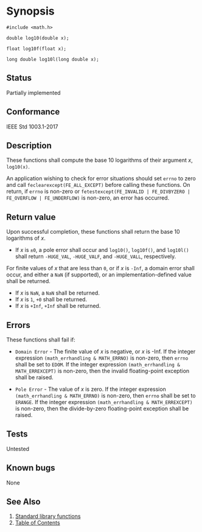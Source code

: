 # Synopsis

`#include <math.h>`

`double log10(double x);`

`float log10f(float x);`

`long double log10l(long double x);`

## Status

Partially implemented

## Conformance

IEEE Std 1003.1-2017

## Description

These functions shall compute the base 10 logarithms of their argument _x_, `log10(x)`.

An application wishing to check for error situations should set `errno` to zero and call `feclearexcept(FE_ALL_EXCEPT)`
before calling these functions. On return, if `errno` is non-zero or
`fetestexcept(FE_INVALID | FE_DIVBYZERO | FE_OVERFLOW | FE_UNDERFLOW)` is non-zero, an error has occurred.

## Return value

Upon successful completion, these functions shall return the base 10 logarithms of _x_.

* If _x_ is `±0`, a pole error shall occur and `log10()`, `log10f()`, and `log10l()` shall return `-HUGE_VAL`,
`-HUGE_VALF`, and `-HUGE_VALL`, respectively.

For finite values of _x_ that are less than `0`, or if _x_ is `-Inf`, a domain error shall occur, and either a
`NaN` (if supported), or an implementation-defined value shall be returned.

* If _x_ is `NaN`, a `NaN` shall be returned.
* If _x_ is `1`, `+0` shall be returned.
* If _x_ is `+Inf`, `+Inf` shall be returned.

## Errors

These functions shall fail if:

* `Domain Error` - The finite value of _x_ is negative, or _x_ is -Inf.
If the integer expression `(math_errhandling & MATH_ERRNO)` is non-zero, then `errno` shall be set to `EDOM`. If
the integer expression `(math_errhandling & MATH_ERREXCEPT)` is non-zero, then the invalid floating-point exception
shall be raised.

* `Pole Error` - The value of _x_ is zero.
If the integer expression `(math_errhandling & MATH_ERRNO)` is non-zero, then `errno` shall be set to `ERANGE`. If
the integer expression `(math_errhandling & MATH_ERREXCEPT)` is non-zero, then the divide-by-zero floating-point
exception shall be raised.

## Tests

Untested

## Known bugs

None

## See Also

1. [Standard library functions](../README.md)
2. [Table of Contents](../../../README.md)
